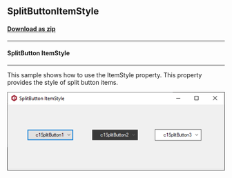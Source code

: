 ## SplitButtonItemStyle
#### [Download as zip](https://grapecity.github.io/DownGit/#/home?url=https://github.com/GrapeCity/ComponentOne-WinForms-Samples/tree/master/NetFramework\Input\VB\SplitButtonItemStyle)
____
#### SplitButton ItemStyle
____
This sample shows how to use the ItemStyle property. This property provides the style of split button items.

![screenshot](screenshot.png)
